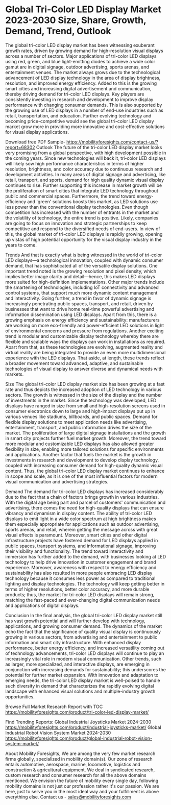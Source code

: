 # Global Tri-Color LED Display Market 2023-2030 Size, Share, Growth, Demand, Trend, Outlook

The global tri-color LED display market has been witnessing exuberant growth rates, driven by growing demand for high-resolution visual displays across a number of sectors. Major applications of tri-color LED displays using red, green, and blue light-emitting diodes to achieve a wide color gamut are in digital signage, outdoor advertising, sports arenas, and entertainment venues. The market always grows due to the technological advancement of LED display technology in the area of display brightness, resolution, and improved energy efficiency. Added to this is the growing smart cities and increasing digital advertisement and communication, thereby driving demand for tri-color LED displays. Key players are consistently investing in research and development to improve display performance with changing consumer demands. This is also supported by the growing use of LED displays in a number of end-use industries such as retail, transportation, and education. Further evolving technology and becoming price-competitive would see the global tri-color LED display market grow more in providing more innovative and cost-effective solutions for visual display applications.

Download free PDF Sample- https://mobilityforesights.com/contact-us/?report=68302
Outlook
The future of the tri-color LED display market looks very promising from a global perspective, with high development possible in the coming years. Since new technologies will back it, tri-color LED displays will likely sow high performance characteristics in terms of higher resolution, brightness, and color accuracy due to continuous research and development activities. In many areas of digital signage and advertising, like retail, transport, and sports, demand for high quality dynamic visual display continues to rise. Further supporting this increase in market growth will be the proliferation of smart cities that integrate LED technology throughout public and commercial spaces. Furthermore, the trend toward energy-efficiency and 'green' solutions boosts this market, as LED solutions use less power than the conventional display technologies. Even though competition has increased with the number of entrants in the market and the volatility of technology, the entire trend is positive. Likely, companies are going to focus on innovation and strategic partnerships to keep competitive and respond to the diversified needs of end-users. In view of this, the global market of tri-color LED displays is rapidly growing, opening up vistas of high potential opportunity for the visual display industry in the years to come.

Trends
And that is exactly what is being witnessed in the world of tri-color LED displays—a technological innovation, coupled with dynamic consumer demand, that has sophisticated all of the versatile display solutions. One important trend noted is the growing resolution and pixel density, which implies better image clarity and detail—hence, this makes LED displays more suited for high-definition implementations. Other major trends include the smartening of technologies, including IoT connectivity and advanced control systems, that support much more dynamic content management and interactivity. Going further, a trend in favor of dynamic signage is increasingly penetrating public spaces, transport, and retail, driven by businesses that want to drive home real-time powerful advertising and information dissemination using LED displays. Apart from this, there is a growing emphasis on energy efficiency and sustainability: manufacturers are working on more eco-friendly and power-efficient LED solutions in light of environmental concerns and pressure from regulations. Another exciting trend is modular and customizable display technology whereby there are flexible and scalable ways the displays can work in installations as required. Apart from that, as these technologies are evolving, augmented reality and virtual reality are being integrated to provide an even more multidimensional experience with the LED displays. That aside, at length, these trends reflect a broader movement toward advanced, adaptive, and sustainable technologies of visual display to answer diverse and dynamical needs with markets.

Size
The global tri-color LED display market size has been growing at a fast rate and thus depicts the increased adoption of LED technology in various sectors. The growth is witnessed in the size of the display and the number of investments in the market. Since the technology was developed, LED displays have ranged in size from small and high-resolution screens used in consumer electronics down to large and high-impact displays put up in various venues like stadiums, billboards, and public spaces. Demand for flexible display solutions to meet application needs like advertising, entertainment, transport, and public information drives the size of the market. The proliferation of large digital signage installations and the growth in smart city projects further fuel market growth. Moreover, the trend toward more modular and customizable LED displays has also allowed greater flexibility in size, enabling more tailored solutions for specific environments and applications. Another factor that fuels the market is the growth in investments in research and development to develop display technology, coupled with increasing consumer demand for high-quality dynamic visual content. Thus, the global tri-color LED display market continues to enhance in scope and scale, as it is one of the most influential factors for modern visual communication and advertising strategies.

Demand 
The demand for tri-color LED displays has increased considerably due to the fact that a chain of factors brings growth in various industries. With the digital age being part and parcel of customers' communication and advertising, there comes the need for high-quality displays that can ensure vibrancy and dynamism in display content. The ability of tri-color LED displays to emit light in a wide color spectrum at high brightness makes them especially appropriate for applications such as outdoor advertising, sports arenas, and retail, wherein getting the message across with great visual effects is paramount. Moreover, smart cities and other digital infrastructure projects have fostered demand for LED displays applied in public spaces, transport systems, and informational signage, improving their visibility and functionality. The trend toward interactivity and immersion has further added to the demand, with businesses looking at LED technology to help drive innovation in customer engagement and brand experience. Moreover, awareness with respect to energy efficiency and sustainability has also resulted in more people embracing LED display technology because it consumes less power as compared to traditional lighting and display technologies. The technology will keep getting better in terms of higher resolutions, better color accuracy, and more durable products; thus, the market for tri-color LED displays will remain strong, matching the fast-paced and ever-changing digital communication needs and applications of digital displays.

Conclusion
In the final analysis, the global tri-color LED display market still has vast growth potential and will further develop with technology, applications, and growing consumer demand. The dynamics of the market echo the fact that the significance of quality visual display is continuously growing in various sectors, from advertising and entertainment to public information and smart city infrastructure. With enhanced display performance, better energy efficiency, and increased versatility coming out of technology advancements, tri-color LED displays will continue to play an increasingly vital role in modern visual communication. Other trends, such as larger, more specialized, and interactive displays, are emerging in conjunction with increasing demands for sustainability; this underscores the potential for further market expansion. With innovation and adaptation to emerging needs, the tri-color LED display market is well-poised to handle such diversity in demand that characterizes the rapidly evolving digital landscape with enhanced visual solutions and multiple-industry growth opportunities.

Browse Full Market Research Report with TOC https://mobilityforesights.com/product/tri-color-led-display-market/

Find Trending Reports:
Global Industrial Joysticks Market 2024-2030
https://mobilityforesights.com/product/industrial-joysticks-market/
Global Industrial Robot Vision System Market 2024-2030
https://mobilityforesights.com/product/global-industrial-robot-vision-system-market/

About Mobility Foresights,
We are among the very few market research firms globally, specialized in mobility domain(s). Our zone of research entails automotive, aerospace, marine, locomotive, logistics and construction & agricultural equipment. We deal in syndicated research, custom research and consumer research for all the above domains mentioned.
We envision the future of mobility every single day, following mobility domains is not just our profession rather it's our passion. We are here, just to serve you in the most ideal way and your fulfillment is above everything else. Contact us -  sales@mobilityforesights.com 
